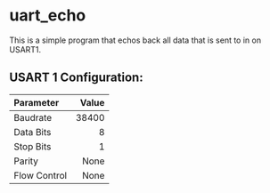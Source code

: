 # uart_echo

This is a simple program that echos back all data that is sent to in on USART1.

## USART 1 Configuration:

|Parameter    | Value |
|:------------|------:|
|Baudrate     | 38400 |
|Data Bits    | 8     |
|Stop Bits    | 1     |
|Parity       | None  |
|Flow Control | None  |
